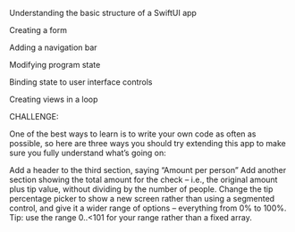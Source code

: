 Understanding the basic structure of a SwiftUI app

Creating a form

Adding a navigation bar

Modifying program state

Binding state to user interface controls

Creating views in a loop


CHALLENGE:

One of the best ways to learn is to write your own code as often as possible, so here are three ways you should try extending this app to make sure you fully understand what’s going on:

Add a header to the third section, saying “Amount per person”
Add another section showing the total amount for the check – i.e., the original amount plus tip value, without dividing by the number of people.
Change the tip percentage picker to show a new screen rather than using a segmented control, and give it a wider range of options – everything from 0% to 100%. Tip: use the range 0..<101 for your range rather than a fixed array.
